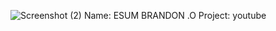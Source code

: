 ![Screenshot (2)](https://user-images.githubusercontent.com/57491418/124907444-113fe300-dfe0-11eb-9ada-0cc43103e5bd.png)
Name: ESUM BRANDON .O
Project: youtube
